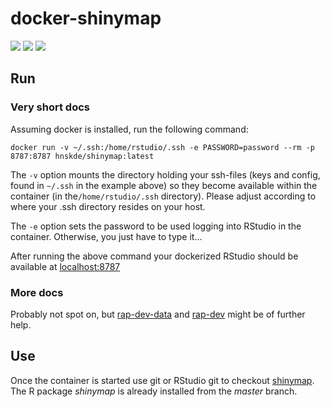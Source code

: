 # docker-shinymap
[![](https://img.shields.io/docker/cloud/automated/hnskde/shinymap.svg)](https://hub.docker.com/r/hnskde/shinymap/builds/)
[![](https://img.shields.io/docker/cloud/build/hnskde/shinymap.svg)](https://hub.docker.com/r/hnskde/shinymap/builds/)
[![](https://img.shields.io/docker/pulls/hnskde/shinymap.svg)](https://hub.docker.com/r/hnskde/shinymap)

## Run

### Very short docs
Assuming docker is installed, run the following command:
```
docker run -v ~/.ssh:/home/rstudio/.ssh -e PASSWORD=password --rm -p 8787:8787 hnskde/shinymap:latest
```
The ```-v``` option mounts the directory holding your ssh-files (keys
and config, found in ```~/.ssh``` in the example above) so they
become available within the container (in the```/home/rstudio/.ssh```
directory). Please adjust according to where your .ssh directory
resides on your host.

The ```-e``` option sets the password to be used logging into RStudio
in the container. Otherwise, you just have to type it...

After running the above command your dockerized RStudio should be
available at [localhost:8787](http://localhost:8787)

### More docs
Probably not spot on, but
[rap-dev-data](https://github.com/Rapporteket/docker/tree/master/rap-dev-data)
and
[rap-dev](https://github.com/Rapporteket/docker/tree/master/rap-dev)
might be of further help.

## Use
Once the container is started use git or RStudio git to checkout
[shinymap](https://github.com/Helseatlas/shinymap). The R package
_shinymap_ is already installed from the _master_ branch.
